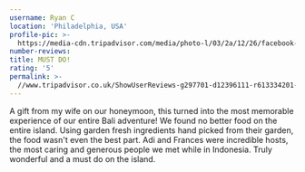 ```yaml
---
username: Ryan C
location: 'Philadelphia, USA'
profile-pic: >-
  https://media-cdn.tripadvisor.com/media/photo-l/03/2a/12/26/facebook-avatar.jpg
number-reviews:
title: MUST DO!
rating: '5'
permalink: >-
  //www.tripadvisor.co.uk/ShowUserReviews-g297701-d12396111-r613334201-Tresna_Bali_Cooking_School-Ubud_Gianyar_Bali.html
---
```


A gift from my wife on our honeymoon, this turned into the most memorable experience of our entire Bali adventure! We found no better food on the entire island. Using garden fresh ingredients hand picked from their garden, the food wasn't even the best part. Adi and Frances were incredible hosts, the most caring and generous people we met while in Indonesia. Truly wonderful and a must do on the island.
